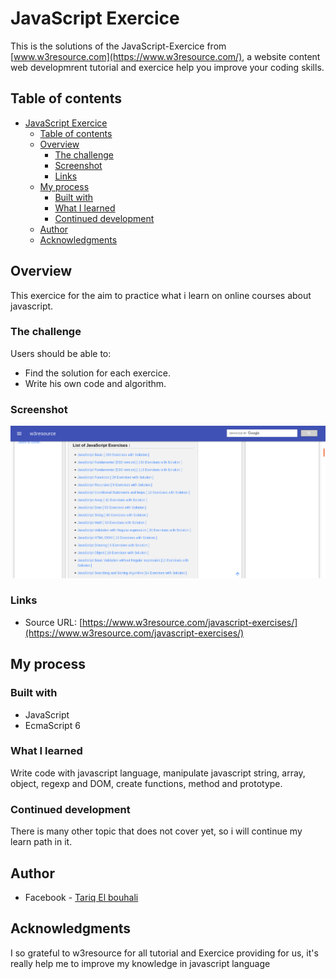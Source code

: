 # JavaScript Exercice

This is the solutions of the JavaScript-Exercice from [www.w3resource.com](https://www.w3resource.com/), a website content web developmrent tutorial and exercice help you improve your coding skills.

## Table of contents

- [JavaScript Exercice](#javascript-exercice)
  - [Table of contents](#table-of-contents)
  - [Overview](#overview)
    - [The challenge](#the-challenge)
    - [Screenshot](#screenshot)
    - [Links](#links)
  - [My process](#my-process)
    - [Built with](#built-with)
    - [What I learned](#what-i-learned)
    - [Continued development](#continued-development)
  - [Author](#author)
  - [Acknowledgments](#acknowledgments)

## Overview

This exercice for the aim to practice what i learn on online courses about javascript.

### The challenge

Users should be able to:

- Find the solution for each exercice.
- Write his own code and algorithm.

### Screenshot

![JavaScript Exercice list](./screenshot/JavaScript-Exercice-list_view.png)

### Links

- Source URL: [https://www.w3resource.com/javascript-exercises/](https://www.w3resource.com/javascript-exercises/)

## My process

### Built with

- JavaScript
- EcmaScript 6

### What I learned

Write code with javascript language, manipulate javascript string, array, object, regexp and DOM, create functions, method and prototype.

### Continued development
 
There is many other topic that does not cover yet, so i will continue my learn path in it.

## Author

- Facebook - [Tariq El bouhali](https://www.facebook.com/tariqelbouhali)

## Acknowledgments


I so grateful to w3resource for all tutorial and Exercice providing for us, it's really help me  to improve my knowledge in javascript language
